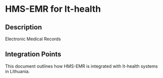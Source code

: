 # HMS-EMR for lt-health

## Description

Electronic Medical Records

## Integration Points

This document outlines how HMS-EMR is integrated with lt-health systems in Lithuania.
